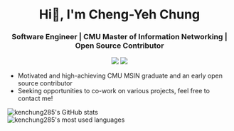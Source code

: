 <h1 align="center">Hi👋, I'm Cheng-Yeh Chung</h1>
<h3 align="center">Software Engineer | CMU Master of Information Networking | Open Source Contributor</h3>

<p align="center">
  <a href="https://www.linkedin.com/in/chengyeh-chung"><img src="https://img.shields.io/badge/LinkedIn-Cheng--Yeh%20Chung-blue?style=flat&logo=linkedin" /></a>
  <a href="mailto:chengyec@andrew.cmu.edu"><img src="https://img.shields.io/badge/Gmail-chengyec@andrew.cmu.edu-D14836?style=flat&logo=gmail&logoColor=white" /></a>
</p>

* Motivated and high-achieving CMU MSIN graduate and an early open source contributor
* Seeking opportunities to co-work on various projects, feel free to contact me!

<picture>
  <source
    srcset="https://github-readme-stats-sigma-five.vercel.app/api?username=kenchung285&show_icons=true&theme=tokyonight"
    media="(prefers-color-scheme: dark)"
  />
  <source
    srcset="https://github-readme-stats-sigma-five.vercel.app/api?username=kenchung285&show_icons=true"
    media="(prefers-color-scheme: light), (prefers-color-scheme: no-preference)"
  />
  <img alt="kenchung285's GitHub stats" src="https://github-readme-stats-sigma-five.vercel.app/api?username=kenchung285&show_icons=true&theme=tokyonight" />
</picture>

<br />

<picture>
  <source
    srcset="https://github-readme-stats.vercel.app/api/top-langs/?username=kenchung285&exclude_repo=Tower-Defense&hide=verilog,html,qml,matlab,css,makefile&theme=tokyonight"
    media="(prefers-color-scheme: dark)"
  />
  <source
    srcset="https://github-readme-stats.vercel.app/api/top-langs/?username=kenchung285&exclude_repo=Tower-Defense&hide=verilog,html,qml,matlab,css,makefile"
    media="(prefers-color-scheme: light), (prefers-color-scheme: no-preference)"
  />
<img alt="kenchung285's most used languages"
     src="https://github-readme-stats.vercel.app/api/top-langs/?username=kenchung285&exclude_repo=Tower-Defense&hide=verilog,html,qml,matlab,css,makefile&theme=tokyonight" />
</picture>
